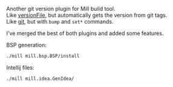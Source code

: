 Another git version plugin for Mill build tool.\
Like [versionFile](https://mill-build.org/mill/contrib/versionfile.html), but automatically gets the version from git
tags. \
Like [git](https://github.com/joan38/mill-git), but with `bump` and `set*` commands.

I've merged the best of both plugins and added some features.

BSP generation:

```bash
./mill mill.bsp.BSP/install
```

Intellij files:

```bash
./mill mill.idea.GenIdea/
```